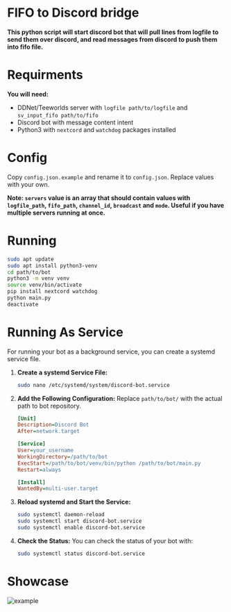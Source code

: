 # FIFO to Discord bridge

**This python script will start discord bot that will pull lines from logfile to send them over discord, and read messages from  discord to push them into fifo file.**

# Requirments
**You will need:**
 * DDNet/Teeworlds server with `logfile path/to/logfile` and `sv_input_fifo path/to/fifo`
 * Discord bot with message content intent
 * Python3 with `nextcord` and `watchdog` packages installed

# Config
Copy `config.json.example` and rename it to `config.json`. Replace values with your own.

**Note: `servers` value is an array that should contain values with `logfile_path`, `fifo_path`, `channel_id`, `broadcast` and `mode`. Useful if you have multiple servers running at once.**

# Running

```bash
sudo apt update
sudo apt install python3-venv
cd path/to/bot
python3 -m venv venv
source venv/bin/activate
pip install nextcord watchdog
python main.py
deactivate
```

# Running As Service
For running your bot as a background service, you can create a systemd service file.

1. **Create a systemd Service File:**
   ```bash
   sudo nano /etc/systemd/system/discord-bot.service
   ```

2. **Add the Following Configuration:**
   Replace `path/to/bot/` with the actual path to bot repository.
   ```ini
   [Unit]
   Description=Discord Bot
   After=network.target

   [Service]
   User=your_username
   WorkingDirectory=/path/to/bot
   ExecStart=/path/to/bot/venv/bin/python /path/to/bot/main.py
   Restart=always

   [Install]
   WantedBy=multi-user.target
   ```

3. **Reload systemd and Start the Service:**
   ```sh
   sudo systemctl daemon-reload
   sudo systemctl start discord-bot.service
   sudo systemctl enable discord-bot.service
   ```

4. **Check the Status:**
   You can check the status of your bot with:
   ```sh
   sudo systemctl status discord-bot.service
   ```

# Showcase
![example](https://github.com/user-attachments/assets/544b3899-48e6-4b2b-99b4-226216f0f8b3)

